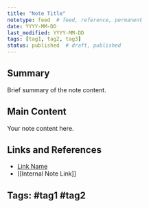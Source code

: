 ```yaml
---
title: "Note Title"
notetype: feed  # feed, reference, permanent
date: YYYY-MM-DD
last_modified: YYYY-MM-DD
tags: [tag1, tag2, tag3]
status: published  # draft, published
---
```


## Summary

Brief summary of the note content.

## Main Content

Your note content here.

## Links and References

- [Link Name](URL)
- [[Internal Note Link]]

## Tags: #tag1 #tag2